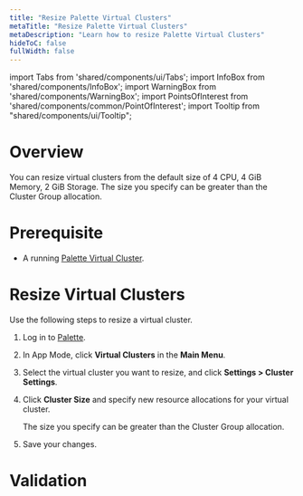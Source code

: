 ```yaml
---
title: "Resize Palette Virtual Clusters"
metaTitle: "Resize Palette Virtual Clusters"
metaDescription: "Learn how to resize Palette Virtual Clusters"
hideToC: false
fullWidth: false
---
```


import Tabs from 'shared/components/ui/Tabs';
import InfoBox from 'shared/components/InfoBox';
import WarningBox from 'shared/components/WarningBox';
import PointsOfInterest from 'shared/components/common/PointOfInterest';
import Tooltip from "shared/components/ui/Tooltip";



# Overview

You can resize virtual clusters from the default size of 4 CPU, 4 GiB Memory, 2 GiB Storage. The size you specify can be greater than the Cluster Group allocation. 

# Prerequisite

* A running [Palette Virtual Cluster](/devx/palette-virtual-clusters/pause-restore-virtual-clusters).

# Resize Virtual Clusters

Use the following steps to resize a virtual cluster.

1. Log in to [Palette](https://console.spectrocloud.com).

2. In App Mode, click **Virtual Clusters** in the **Main Menu**.

3. Select the virtual cluster you want to resize, and click **Settings > Cluster Settings**.

4. Click **Cluster Size** and specify new resource allocations for your virtual cluster.

    The size you specify can be greater than the Cluster Group allocation.

5. Save your changes.

# Validation






